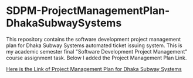# SDPM-ProjectManagementPlan-DhakaSubwaySystems
This repository contains the software development project management plan for Dhaka Subway Systems automated ticket issuing system. This is my academic semester final "Software Development Project Management" course assignment task. Below I added the Project Management Plan Link.

[Here is the Link of Project Management Plan for Dhaka Subway Systems](https://docs.google.com/document/d/1bvqTW7GFhsRuA96_vVGI4k0KWwU8DT2a/edit#)
